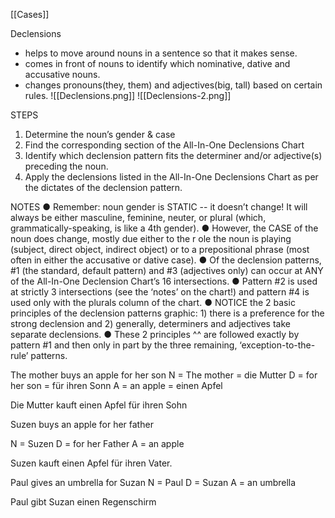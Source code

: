 [[Cases]]

Declensions
- helps to move around nouns in a sentence so that it makes sense.
- comes in front of nouns to identify which nominative, dative and accusative nouns.
- changes pronouns(they, them) and adjectives(big, tall) based on certain rules.
![[Declensions.png]]
![[Declensions-2.png]]

STEPS
1. Determine the noun’s gender & case
2. Find the corresponding section of the All-In-One Declensions Chart
3. Identify which declension pattern fits the determiner and/or
adjective(s) preceding the noun.
4. Apply the declensions listed in the All-In-One Declensions Chart as per
the dictates of the declension pattern.

NOTES
● Remember: noun gender is STATIC -- it doesn’t change! It will always be either
masculine, feminine, neuter, or plural (which, grammatically-speaking, is like a 4th
gender).
● However, the CASE of the noun ​does​ change, mostly due either to the r​ ole​ the noun is
playing (subject, direct object, indirect object) or to a prepositional phrase (most often
in either the accusative or dative case).
● Of the declension patterns, #1 (the standard, default pattern) and #3 (adjectives only)
can occur at ANY of the All-In-One Declension Chart’s 16 intersections.
● Pattern #2 is used at strictly 3 intersections (see the ‘notes’ on the chart!) and pattern
#4 is used only with the plurals column of the chart.
● NOTICE the 2 basic principles of the declension patterns graphic: 1) there is a
preference for the ​strong​ declension and 2) generally, determiners and adjectives take
separate​ declensions.
● These 2 principles ^^ are followed exactly by pattern #1 and then only in part by the
three remaining, ‘exception-to-the-rule’ patterns.


The mother buys an apple for her son
N = The mother = die Mutter
D = for her son = für ihren Sonn
A = an apple = einen Apfel

Die Mutter kauft einen Apfel für ihren Sohn


Suzen buys an apple for her father

N = Suzen
D = for her Father
A = an apple

Suzen kauft einen Apfel für ihren Vater.

Paul gives an umbrella for Suzan
N = Paul
D = Suzan
A = an umbrella

Paul gibt Suzan einen Regenschirm 